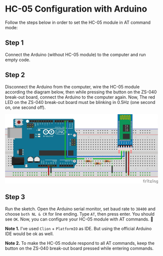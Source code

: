 # HC-05 Configuration with Arduino
Follow the steps below in order to set the HC-05 module in AT command mode:

## Step 1
Connect the Arduino (without HC-05 module) to the computer and run empty code.

## Step 2
Disconnect the Arduino from the computer, wire the HC-05 module according the diagram below, then while pressing the 
button on the ZS-040 break-out board, connect the Arduino to the computer again. Now, The red LED on the ZS-040 break-out board must be 
blinking in 0.5Hz (one second on, one second off).

![diagram](diagram/hc05-configuration_bb.jpg)
 
## Step 3
Run the sketch. Open the Arduino serial monitor, set baud rate to `38400` and choose `both NL & CR` for line ending. 
Type `AT`, then press enter. You should see `OK`. Now, you can configure your HC-05 module with AT commands. :tada:

__Note 1.__ I've used `Clion` + `PlatformIO` as IDE. But using the official Arduino IDE would be ok as well.

__Note 2.__ To make the HC-05 module respond to all AT commands, keep the button on the ZS-040 break-out board pressed 
while entering commands.